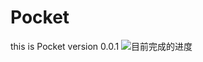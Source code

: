 # Pocket
this is Pocket version 0.0.1
![目前完成的进度](https://github.com/Ffffvf/Pocket/blob/master/pocket-ec/src/main/assets/gif/untitled.gif)
